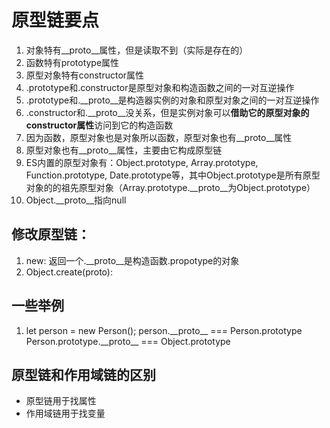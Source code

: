 # 原型链要点
1. 对象特有\_\_proto\_\_属性，但是读取不到（实际是存在的）
1. 函数特有prototype属性
1. 原型对象特有constructor属性
1. .prototype和.constructor是原型对象和构造函数之间的一对互逆操作
1. .prototype和.\_\_proto\_\_是构造器实例的对象和原型对象之间的一对互逆操作
1. .constructor和.\_\_proto\_\_没关系，但是实例对象可以**借助它的原型对象的constructor属性**访问到它的构造函数
1. 因为函数，原型对象也是对象所以函数，原型对象也有\_\_proto\_\_属性
1. 原型对象也有\_\_proto\_\_属性，主要由它构成原型链
1. ES内置的原型对象有：Object.prototype, Array.prototype, Function.prototype, Date.prototype等，其中Object.prototype是所有原型对象的的祖先原型对象（Array.prototype.\_\_proto\_\_为Object.prototype）
1. Object.\_\_proto\_\_指向null

## 修改原型链：
1. new: 返回一个.\_\_proto\_\_是构造函数.propotype的对象
2. Object.create(proto): 

## 一些举例
1. let person = new Person();
person.\_\_proto\_\_ === Person.prototype
Person.prototype.\_\_proto\_\_ === Object.prototype

## 原型链和作用域链的区别

- 原型链用于找属性
- 作用域链用于找变量